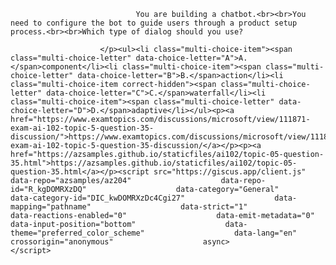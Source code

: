 <p class="card-text">
							
								You are building a chatbot.<br><br>You need to configure the bot to guide users through a product setup process.<br><br>Which type of dialog should you use?
							
						</p><ul><li class="multi-choice-item"><span class="multi-choice-letter" data-choice-letter="A">A.</span>component</li><li class="multi-choice-item"><span class="multi-choice-letter" data-choice-letter="B">B.</span>action</li><li class="multi-choice-item correct-hidden"><span class="multi-choice-letter" data-choice-letter="C">C.</span>waterfall</li><li class="multi-choice-item"><span class="multi-choice-letter" data-choice-letter="D">D.</span>adaptive</li></ul><p><a href="https://www.examtopics.com/discussions/microsoft/view/111871-exam-ai-102-topic-5-question-35-discussion/">https://www.examtopics.com/discussions/microsoft/view/111871-exam-ai-102-topic-5-question-35-discussion/</a></p><p><a href="https://azsamples.github.io/staticfiles/ai102/topic-05-question-35.html">https://azsamples.github.io/staticfiles/ai102/topic-05-question-35.html</a></p><script src="https://giscus.app/client.js"                    data-repo="azsamples/az204"                    data-repo-id="R_kgDOMRXzDQ"                    data-category="General"                    data-category-id="DIC_kwDOMRXzDc4Cgi27"                    data-mapping="pathname"                    data-strict="1"                    data-reactions-enabled="0"                    data-emit-metadata="0"                    data-input-position="bottom"                    data-theme="preferred_color_scheme"                    data-lang="en"                    crossorigin="anonymous"                    async>                    </script>